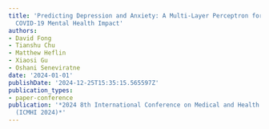 ```yaml
---
title: 'Predicting Depression and Anxiety: A Multi-Layer Perceptron for Analyzing
  COVID-19 Mental Health Impact'
authors:
- David Fong
- Tianshu Chu
- Matthew Heflin
- Xiaosi Gu
- Oshani Seneviratne
date: '2024-01-01'
publishDate: '2024-12-25T15:35:15.565597Z'
publication_types:
- paper-conference
publication: '*2024 8th International Conference on Medical and Health Informatics
  (ICMHI 2024)*'
---
```

